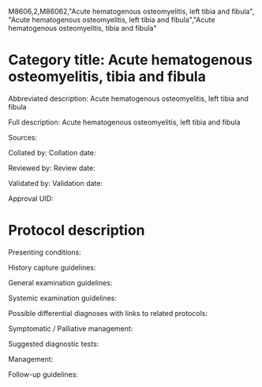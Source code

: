 M8606,2,M86062,"Acute hematogenous osteomyelitis, left tibia and fibula", "Acute hematogenous osteomyelitis, left tibia and fibula","Acute hematogenous osteomyelitis, tibia and fibula"
# Category title: Acute hematogenous osteomyelitis, tibia and fibula

Abbreviated description: Acute hematogenous osteomyelitis, left tibia and fibula

Full description: Acute hematogenous osteomyelitis, left tibia and fibula

Sources:

Collated by:
Collation date:

Reviewed by:
Review date:

Validated by:
Validation date:

Approval UID:

# Protocol description

Presenting conditions:

History capture guidelines:

General examination guidelines:

Systemic examination guidelines:

Possible differential diagnoses with links to related protocols:

Symptomatic / Palliative management:

Suggested diagnostic tests:

Management:

Follow-up guidelines:
